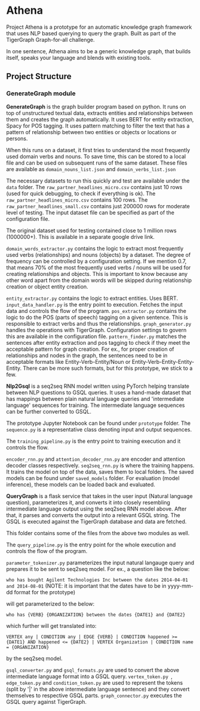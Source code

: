 # Athena

Project Athena is a prototype for an automatic knowledge graph framework that uses NLP based querying to query the graph.  Built as part of the TigerGraph Graph-for-all challenge.

In one sentence, Athena aims to be a generic knowledge graph, that builds itself, speaks your language and blends with existing tools.

## Project Structure

### GenerateGraph module

**GenerateGraph** is the graph builder program based on python. It runs on top of unstructured textual data, extracts entities and relationships between them and creates the graph automatically. It uses BERT for entity extraction, Spacy for POS tagging. It uses pattern matching to filter the text that has a pattern of relationship between two entities or objects or locations or persons.

When this runs on a dataset, it first tries to understand the most frequently used domain verbs and nouns. To save time, this can be stored to a local file and can be used on subsequent runs of the same dataset. These files are available as ```domain_nouns_list.json``` and ```domain_verbs_list.json```

The necessary datasets to run this quickly and test are available under the ```data``` folder. The ```raw_partner_headlines_micro.csv``` contains just 10 rows (used for quick debugging, to check if everything is ok). The ```raw_partner_headlines_micro.csv``` contains 100 rows. The ```raw_partner_headlines_small.csv``` contains just 200000 rows for moderate level of testing. The input dataset file can be specified as part of the configuration file.

The original dataset used for testing contained close to 1 million rows (1000000+). This is available in a separate google drive link.

```domain_words_extractor.py``` contains the logic to extract most frequently used verbs (relationships) and nouns (objects) by a dataset. The degree of frequency can be controlled by a configuration setting. If we mention 0.7, that means 70% of the most frequently used verbs / nouns will be used for creating relationships and objects. This is important to know because any other word apart from the domain words will be skipped during relationship creation or object entity creation.

```entity_extractor.py``` contains the logic to extract entities. Uses BERT.
```input_data_handler.py``` is the entry point to execution. Fetches the input data and controls the flow of the program.
```pos_extractor.py``` contains the logic to do the POS (parts of speech) tagging on a given sentence. This is responsible to extract verbs and thus the relationships.
```graph_generator.py``` handles the operations with TigerGraph. Configuration settings to govern this are available in the configuration file.
```pattern_finder.py``` matches the sentences after entity extraction and pos tagging to check if they meet the acceptable pattern for graph creation. For ex., for proper creation of relationships and nodes in the graph, the sentences need to be in acceptable formats like Entity-Verb-Entity/Noun or Entity-Verb-Entity-Entity-Entity. There can be more such formats, but for this prototype, we stick to a few.

**Nlp2Gsql** is a seq2seq RNN model written using PyTorch helping translate between NLP questions to GSQL queries. It uses a hand-made dataset that has mappings between plain natural language queries and 'intermediate language' sequences for training. The intermediate language sequences can be further converted to GSQL.

The prototype Jupyter Notebook can be found under ```prototype``` folder. The ```sequence.py``` is a representative class denoting input and output sequences. 

The ```training_pipeline.py``` is the entry point to training execution and it controls the flow. 

 ```encoder_rnn.py``` and ```attention_decoder_rnn.py``` are encoder and attention decoder classes respectively. ```seq2seq_rnn.py``` is where the training happens. It trains the model on top of the data, saves them to local folders. The saved models can be found under ```saved_models``` folder. For evaluation (model inference), these models can be loaded back and evaluated.

**QueryGraph** is a flask service that takes in the user input (Natural language question), parameterizes it, and converts it into closely resembling intermediate language output using the seq2seq RNN model above. After that, it parses and converts the output into a relevant GSQL string. The GSQL is executed against the TigerGraph database and data are fetched.

This folder contains some of the files from the above two modules as well. 

The ```query_pipeline.py``` is the entry point for the whole execution and controls the flow of the program. 

```parameter_tokenizer.py``` parameterizes the input natural langauge query and prepares it to be sent to seq2seq model. For ex., a question like the below:

```who has bought Agilent Technologies Inc between the dates 2014-04-01 and 2014-08-01``` (NOTE: it is important that the dates have to be in yyyy-mm-dd format for the prototype)

will get parameterized to the below:

```who has {VERB} {ORGANIZATION} between the dates {DATE1} and {DATE2}```

which further will get translated into:

```VERTEX any | CONDITION any | EDGE {VERB} | CONDITION happened >= {DATE1} AND happened <= {DATE2} | VERTEX Organization | CONDITION name = {ORGANIZATION}```

by the seq2seq model. 

```gsql_converter.py``` and ```gsql_formats.py``` are used to convert the above intermediate language format into a GSQL query. ```vertex_token.py ```, ```edge_token.py``` and  ```condition_token.py``` are used to represent the tokens (split by '|' in the above intermediate language sentence) and they convert themselves to respective GSQL parts. ```graph_connector.py``` executes the GSQL query against TigerGraph.








